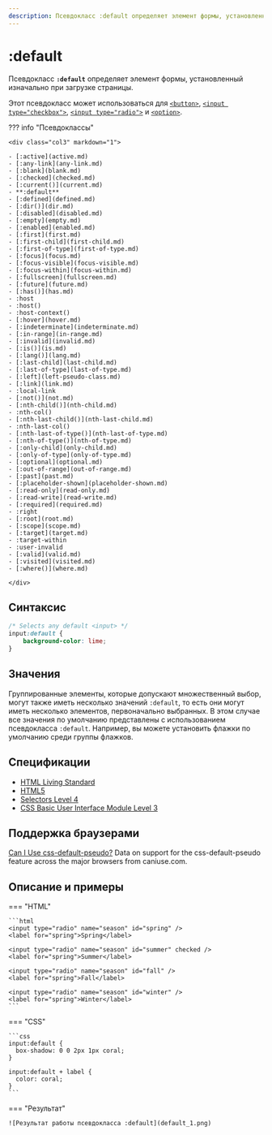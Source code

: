```yaml
---
description: Псевдокласс :default определяет элемент формы, установленный изначально при загрузке страницы
---
```


# :default

Псевдокласс **`:default`** определяет элемент формы, установленный изначально при загрузке страницы.

Этот псевдокласс может использоваться для [`<button>`](../html/button.md), [`<input type="checkbox">`](../html/input.md#type), [`<input type="radio">`](../html/input.md#type) и [`<option>`](../html/option.md).

??? info "Псевдоклассы"

    <div class="col3" markdown="1">

    - [:active](active.md)
    - [:any-link](any-link.md)
    - [:blank](blank.md)
    - [:checked](checked.md)
    - [:current()](current.md)
    - **:default**
    - [:defined](defined.md)
    - [:dir()](dir.md)
    - [:disabled](disabled.md)
    - [:empty](empty.md)
    - [:enabled](enabled.md)
    - [:first](first.md)
    - [:first-child](first-child.md)
    - [:first-of-type](first-of-type.md)
    - [:focus](focus.md)
    - [:focus-visible](focus-visible.md)
    - [:focus-within](focus-within.md)
    - [:fullscreen](fullscreen.md)
    - [:future](future.md)
    - [:has()](has.md)
    - :host
    - :host()
    - :host-context()
    - [:hover](hover.md)
    - [:indeterminate](indeterminate.md)
    - [:in-range](in-range.md)
    - [:invalid](invalid.md)
    - [:is()](is.md)
    - [:lang()](lang.md)
    - [:last-child](last-child.md)
    - [:last-of-type](last-of-type.md)
    - [:left](left-pseudo-class.md)
    - [:link](link.md)
    - :local-link
    - [:not()](not.md)
    - [:nth-child()](nth-child.md)
    - :nth-col()
    - [:nth-last-child()](nth-last-child.md)
    - :nth-last-col()
    - [:nth-last-of-type()](nth-last-of-type.md)
    - [:nth-of-type()](nth-of-type.md)
    - [:only-child](only-child.md)
    - [:only-of-type](only-of-type.md)
    - [:optional](optional.md)
    - [:out-of-range](out-of-range.md)
    - [:past](past.md)
    - [:placeholder-shown](placeholder-shown.md)
    - [:read-only](read-only.md)
    - [:read-write](read-write.md)
    - [:required](required.md)
    - :right
    - [:root](root.md)
    - [:scope](scope.md)
    - [:target](target.md)
    - :target-within
    - :user-invalid
    - [:valid](valid.md)
    - [:visited](visited.md)
    - [:where()](where.md)

    </div>

## Синтаксис

```css
/* Selects any default <input> */
input:default {
    background-color: lime;
}
```

## Значения

Группированные элементы, которые допускают множественный выбор, могут также иметь несколько значений `:default`, то есть они могут иметь несколько элементов, первоначально выбранных. В этом случае все значения по умолчанию представлены с использованием псевдокласса `:default`. Например, вы можете установить флажки по умолчанию среди группы флажков.

## Спецификации

-   [HTML Living Standard](https://html.spec.whatwg.org/multipage/#selector-default)
-   [HTML5](http://www.w3.org/TR/html5/#selector-default)
-   [Selectors Level 4](https://drafts.csswg.org/selectors-4/#default-pseudo)
-   [CSS Basic User Interface Module Level 3](https://drafts.csswg.org/css-ui-3/#pseudo-default)

## Поддержка браузерами

<p class="ciu_embed" data-feature="css-default-pseudo" data-periods="future_1,current,past_1,past_2">
<a href="http://caniuse.com/#feat=css-default-pseudo">Can I Use css-default-pseudo?</a> Data on support for the css-default-pseudo feature across the major browsers from caniuse.com.
</p>

## Описание и примеры

=== "HTML"

    ```html
    <input type="radio" name="season" id="spring" />
    <label for="spring">Spring</label>

    <input type="radio" name="season" id="summer" checked />
    <label for="spring">Summer</label>

    <input type="radio" name="season" id="fall" />
    <label for="spring">Fall</label>

    <input type="radio" name="season" id="winter" />
    <label for="spring">Winter</label>
    ```

=== "CSS"

    ```css
    input:default {
      box-shadow: 0 0 2px 1px coral;
    }

    input:default + label {
      color: coral;
    }
    ```

=== "Результат"

    ![Результат работы псевдокласса :default](default_1.png)
